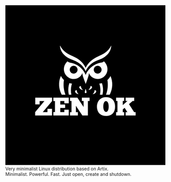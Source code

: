 <img alt="ZenOK logo" src="./logo.png" >
<br>
Very minimalist Linux distribution based on Artix.<br>
Minimalist. Powerful. Fast. Just open, create and shutdown.
